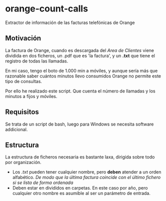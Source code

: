 # orange-count-calls
Extractor de información de las facturas telefónicas de Orange

## Motivación
La factura de Orange, cuando es descargada del *Area de Clientes* viene dividida en dos ficheros, un .pdf que es 'la factura', y un **.txt** que tiene el registro de todas las llamadas.

En mi caso, tengo el boto de 1.000 min a móviles, y aunque sería más que razonable saber cuántos minutos llevo consumidos Orange no permite este tipo de consultas.

Por ello he realizado este script. Que cuenta el número de llamadas y los minutos a fijos y móviles.


## Requisitos
Se trata de un script de bash, luego para Windows se necesita software addicional.

## Estructura
La estructura de ficheros necesaria es bastante laxa, dirigida sobre todo por organización.
* Los *.txt* pueden tener cualquier nombre, pero **deben** atender a un orden alfabético. *De modo que la última factura coincide con el último fichero si se lista de forma ordenada*
* Deben estar en divididos en carpetas. En este caso por año, pero cualquier otro nombre es asumible al ser un parámetro de entrada.
